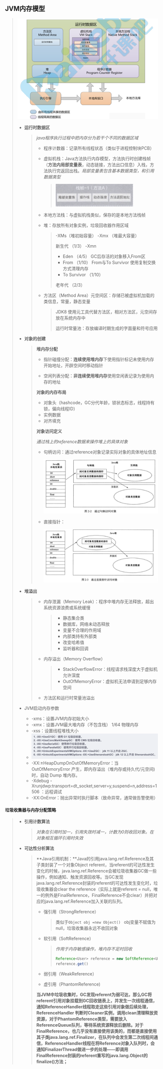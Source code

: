 ## JVM内存模型

> ![image-20220529220649691](img\image-20220529220649691.png)
>
> - **运行时数据区**
>
>   > *java程序执行过程中把内存分为若干个不同的数据区域*
>   >
>   > - 程序计数器：记录所有线程状态（类似于进程控制块PCB）
>   >
>   > - 虚拟机栈：Java方法执行内存模型，方法执行时创建栈帧（**方法内局部变量表**，动态链接，方法出口信息）入栈，方法执行完返回出栈。*局部变量表包含基本数据类型，和引用数据类型*
>   >
>   >   > <img src="img/image-20220623103325854.png" alt="image-20220623103325854" style="zoom:50%;" /> 
>   >
>   > - 本地方法栈：与虚拟机栈类似，保存的是本地方法栈帧
>   >
>   > - 堆：存放所有对象实例，垃圾回收器作用区域
>   >
>   >   > -XMs（堆初始容量）  -Xmx （堆最大容量）
>   >   >
>   >   > 新生代 （1/3） -Xmn 
>   >   >
>   >   > - Eden  （4/5）  GC后存活的对象移入From区
>   >   > - From  （1/10）  From与To Survivor 使用复制交换方式清理内存
>   >   > - To Survivor （1/10）
>   >   >
>   >   > 老年代 （2/3） 
>   >
>   > - 方法区（Method Area）元空间区：存储已被虚拟机加载的类信息，常量，静态变量
>   >
>   >   > JDK8 使用元工具代替方法区，相对方法区，元空间存放在系统内存中
>   >   >
>   >   > 运行时常量池：存放编译时期生成的字面量和符号应用
>
> - **对象的创建**
>
>   > **堆内存分配**
>   >
>   > - 指针碰撞分配：**连续使用堆内存**下使用指针标记未使用内存开始地址，开辟空间时移动指针
>   >
>   > - 空闲列表分配：**非连续使用堆内存**使用空闲表记录为使用内存的地址
>   >
>   > **对象的内存布局**
>   >
>   > - 对象头（hashcode，GC分代年龄，锁状态标志，线程持有锁，偏向线程ID）
>   > - 实例数据
>   > - 对齐填充
>   >
>   > **对象访问定义**
>   >
>   > *通过栈上的reference数据来操作堆上的具体对象*
>   >
>   > - 句柄访问：通过reference对象记录实际对象的具体地址信息
>   >
>   >   <img src="img/image-20220627214049855.png" alt="image-20220627214049855" style="zoom:50%;" /> 
>   >
>   > - 直接指针：
>   >
>   >   <img src="img/image-20220627214155605.png" alt="image-20220627214155605" style="zoom:50%;" /> 
>
> - **堆溢出**
>
>   > - 内存泄漏（Memory Leak）：程序中堆内存无法释放，超出系统资源浪费或系统缓慢
>   >
>   >   > - 静态集合类
>   >   > - 数据库，网络未动态释放
>   >   > - 变量不合理的作用域
>   >   > - 内部类持有外部类
>   >   > - 改变哈希值
>   >   > - 监听器和回调
>   >
>   > - 内存溢出（Memory Overflow）
>   >
>   >   > - StackOverflowError：线程请求栈深度大于虚拟机允许深度
>   >   > - OutOfMemoryError：虚拟机无法申请到足够内存空间
>   >
>   > - 方法区和运行时常量池溢出
>   
> - JVM启动内存参数
>
>   - -xms：设置JVM内存初始大小
>   - -xmx：设置JVM最大堆内存（不包含栈） 1/64 物理内存
>   - -xss：设置线程堆栈大小
>   - <img src="img/image-20220628212156696.png" alt="image-20220628212156696" style="zoom:50%;" /> 
>   - -XX:±HeapDumpOnOutOfMemoryError：当 OutOfMemoryError 产生，即内存溢出（堆内存或持久代/元空间) 时，自动 Dump 堆内存。
>   - -Xdebug -Xrunjdwp:transport=dt_socket,server=y,suspend=n,address=1506 ：远程调试
>   - -XX:OnError：抛出异常时执行脚本（致命异常，通常做告警使用）

#### **垃圾收集器与内存分配策略**

> - **引用计数算法**
>
>   > *对象在引用时加一，引用失效时减一，计数为0则收回对象。在对象相互循环引用时失效*
>
> - **可达性分析算法**
>
>   > **Java引用机制：**Java的引用java.lang.ref.Reference及其子类封装了一个对象Object referent，当referent的可达性发生变化的时候，java.lang.ref.Reference会被垃圾收集器GC做一些操作，例如通知、触发资源回收等。当GC发现java.lang.ref.Reference封装的referent的可达性发生变化时，垃圾收集器会clear the reference（实际上就是referent = null，唯一的例外是FinalReference，FinalReference不会clear）并把对应的java.lang.ref.Reference加入关联的队列。
>   >
>   > - 强引用（StrongReference）
>   >
>   >   > 类似于`Object obj =new Object() ` obj变量不赋值为null，垃圾收集器永远不收回对象
>   >
>   > - 软引用（SoftReference）
>   >
>   >   > *作用于内存敏感操作，堆内存不足时回收*
>   >   >
>   >   > ~~~java
>   >   > Reference<User> reference = new SoftReference<User>(user);
>   >   > reference.get()
>   >   > ~~~
>   >
>   > - 弱引用（WeakReference）
>   >
>   >   > 
>   >
>   > - 虚引用（PhantomReference)
>   >
>   >   > 
>   >
>   > **当JVM中垃圾收集时，GC发现referent为弱可达，那么GC将referent引用对象挂载到GC回收链表上，并发生一次线程通信，通知ReferenceHandler线程取走这些引用对象做后续处理，ReferenceHandler 判断时Cleaner实例，调用clean清理释放资资源，对于PhantomReference类型，需要放入ReferenceQueue队列，等待系统资源释放后删除。对于FinalReference，也几乎没有直接使用该类的，而都是直接使用其子类java.lang.ref.Finalizer，在队列中会发生第二次线程间通信，ReferenceHandler线程在将Reference对象入队列时，会通知FinalizerThread做进一步的处理——即调用FinalReference封装的referent重写的java.lang.Object的finalize()方法；**
>
> 







